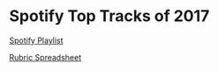 # Spotify Top Tracks of 2017

[Spotify Playlist](<(https://open.spotify.com/user/spotify/playlist/37i9dQZF1DX7Axsg3uaDZb?si=nlWdcezESwCW5HazmIGi8A)>)

[Rubric Spreadsheet](https://docs.google.com/spreadsheets/d/1-ExmjjTEE3MqZx30IjknJ8zjVrzV7lF9z0dNs94iJzE/edit?usp=sharing)
